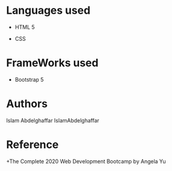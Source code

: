 # Languages used 
+ HTML 5 
- CSS
# FrameWorks used
+ Bootstrap 5

# Authors
Islam Abdelghaffar IslamAbdelghaffar

# Reference
+The Complete 2020 Web Development Bootcamp by Angela Yu
